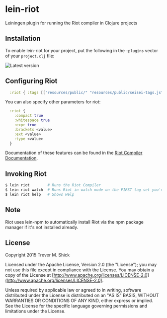 # lein-riot

Leiningen plugin for running the Riot compiler in Clojure projects

## Installation

To enable lein-riot for your project, put the following in the
`:plugins` vector of your `project.clj` file:

![Latest version](https://clojars.org/lein-riot/latest-version.svg)

## Configuring Riot

``` clojure
  :riot { :tags [["resources/public/" "resources/public/seisei-tags.js"]]}
```

You can also specify other parameters for riot:
``` clojure
  :riot {
    :compact true
    :whitespace true
    :expr true
    :brackets <value>
    :ext <value>
    :type <value>
  }
```
Documentation of these features can be found in the [Riot Compiler Documentation](https://muut.com/riotjs/compiler.html).

## Invoking Riot

```sh
$ lein riot        # Runs the Riot Compiler
$ lein riot watch  # Runs Riot in watch mode on the FIRST tag set you've specified
$ lein riot help   # Shows Help
```

## Note

Riot uses lein-npm to automatically install Riot via the npm package manager if it's not installed already.


## License

Copyright 2015 Trever M. Shick

Licensed under the Apache License, Version 2.0 (the "License"); you
may not use this file except in compliance with the License. You may
obtain a copy of the License at
[http://www.apache.org/licenses/LICENSE-2.0](http://www.apache.org/licenses/LICENSE-2.0).

Unless required by applicable law or agreed to in writing, software
distributed under the License is distributed on an "AS IS" BASIS,
WITHOUT WARRANTIES OR CONDITIONS OF ANY KIND, either express or
implied. See the License for the specific language governing
permissions and limitations under the License.
